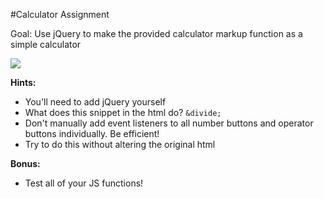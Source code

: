 #Calculator Assignment

Goal: Use jQuery to make the provided calculator markup function as a simple calculator

![](http://i.gyazo.com/be1690103f5fb61e690024030b5a80b5.gif)

**Hints:**

* You'll need to add jQuery yourself
* What does this snippet in the html do? `&divide;`
* Don't manually add event listeners to all number buttons and operator buttons individually. Be efficient!
* Try to do this without altering the original html

**Bonus:**

* Test all of your JS functions!
